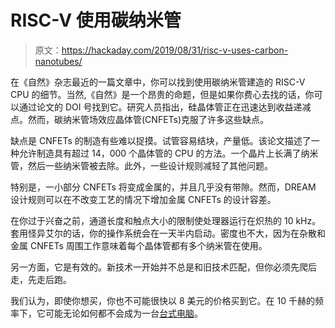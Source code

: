 # RISC-V 使用碳纳米管

> 原文：<https://hackaday.com/2019/08/31/risc-v-uses-carbon-nanotubes/>

在《自然》杂志最近的一篇文章中，你可以找到使用碳纳米管建造的 RISC-V CPU 的细节。当然,《自然》是一个昂贵的命题，但是如果你费心去找的话，你可以通过论文的 DOI 号找到它。研究人员指出，硅晶体管正在迅速达到收益递减点。然而，碳纳米管场效应晶体管(CNFETs)克服了许多这些缺点。

缺点是 CNFETs 的制造有些难以捉摸。试管容易结块，产量低。该论文描述了一种允许制造具有超过 14，000 个晶体管的 CPU 的方法。一个晶片上长满了纳米管，然后一些纳米管被去除。此外，一些设计规则减轻了其他问题。

特别是，一小部分 CNFETs 将变成金属的，并且几乎没有带隙。然而，DREAM 设计规则可以在不改变工艺的情况下增加金属 CNFETs 的设计容差。

在你过于兴奋之前，通道长度和触点大小的限制使处理器运行在炽热的 10 kHz。套用怪异艾尔的话，你的操作系统会在一天半内启动。密度也不大，因为在杂散和金属 CNFETs 周围工作意味着每个晶体管都有多个纳米管在使用。

另一方面，它是有效的。新技术一开始并不总是和旧技术匹配，但你必须先爬后走，先走后跑。

我们认为，即使你想买，你也不可能很快以 8 美元的价格买到它。在 10 千赫的频率下，它可能无论如何都不会成为一台[台式电脑](https://hackaday.com/2019/02/11/building-a-risc-v-desktop/)。